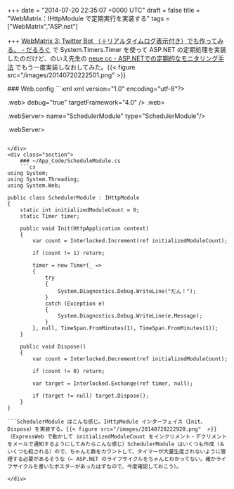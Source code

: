 
+++
date = "2014-07-20 22:35:07 +0000 UTC"
draft = false
title = "WebMatrix：IHttpModule で定期実行を実装する"
tags = ["WebMatrix","ASP.net"]

+++
<a href="https://blog.daruyanagi.jp/entry/2013/10/14/141550">WebMatrix 3: Twitter Bot （＋リアルタイムログ表示付き）でも作ってみる。 - だるろぐ</a> で System.Timers.Timer を使って ASP.NET の定期処理を実装したのだけど、のいえ先生の <a href="http://neue.cc/2013/07/20_416.html">neue cc - ASP.NETでの定期的なモニタリング手法</a> でもう一度実装しなおしてみた。{{< figure src="/images/20140720222501.png"  >}}<br/>


<div class="section">
    ### Web.config
    ```xml
<!--?-->xml version="1.0" encoding="utf-8"?>

<configuration></configuration>
  .web>
    debug="true" targetFramework="4.0" />
  .web>

  .webServer>
    <modules></modules>
      name="SchedulerModule" type="SchedulerModule"/>
    
  .webServer>


```Web.config でモジュールを登録する。

</div>
<div class="section">
    ### ~/App_Code/ScheduleModule.cs
    ```cs
using System;
using System.Threading;
using System.Web;

public class SchedulerModule : IHttpModule
{
    static int initializedModuleCount = 0;
    static Timer timer;
 
    public void Init(HttpApplication context)
    {
        var count = Interlocked.Increment(ref initializedModuleCount);

        if (count != 1) return;
 
        timer = new Timer(_ =>
        {
            try
            {
                System.Diagnostics.Debug.WriteLine("だん！");
            }
            catch (Exception e)
            {
                System.Diagnostics.Debug.WriteLine(e.Message);
            }
        }, null, TimeSpan.FromMinutes(1), TimeSpan.FromMinutes(1));
    }
 
    public void Dispose()
    {
        var count = Interlocked.Decrement(ref initializedModuleCount);

        if (count != 0) return;

        var target = Interlocked.Exchange(ref timer, null);

        if (target != null) target.Dispose();
    }
}

```SchedulerModule はこんな感じ。IHttpModule インターフェイス（Init、Dispose）を実装する。{{< figure src="/images/20140720222920.png"  >}}（ExpressWeb で動かして initializedModuleCount をインクリメント・デクリメントをメールで通知するようにしてみたらこんな感じ）SchedulerModule はいくつも作成（＆いくつも殺される）ので、ちゃんと数をカウントして、タイマーが大量生産されないように管理する必要があるそうな（← ASP.NET のライフサイクルをちゃんとわかってない。確かライフサイクルを書いたポスターがあったはずなので、今度確認しておこう）。

</div>

